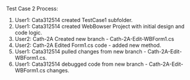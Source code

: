 Test Case 2 Process:
1. User1: Cata312514 created TestCase1 subfolder.
2. User1: Cata312514 created WebBowser Project with initial design and code logic.
3. User2: Cath-2A Created new branch - Cath-2A-Edit-WBForm1.cs
4. User2: Cath-2A Edited Form1.cs code - added new method.
5. User1: Cata312514 pulled changes from new branch - Cath-2A-Edit-WBForm1.cs.
6. User1: Cata312514 debugged code from new branch - Cath-2A-Edit-WBForm1.cs changes.
